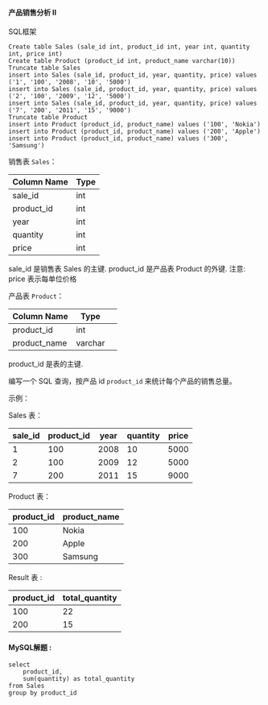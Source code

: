 ####  产品销售分析 II

SQL框架

```mysql
Create table Sales (sale_id int, product_id int, year int, quantity int, price int)
Create table Product (product_id int, product_name varchar(10))
Truncate table Sales
insert into Sales (sale_id, product_id, year, quantity, price) values ('1', '100', '2008', '10', '5000')
insert into Sales (sale_id, product_id, year, quantity, price) values ('2', '100', '2009', '12', '5000')
insert into Sales (sale_id, product_id, year, quantity, price) values ('7', '200', '2011', '15', '9000')
Truncate table Product
insert into Product (product_id, product_name) values ('100', 'Nokia')
insert into Product (product_id, product_name) values ('200', 'Apple')
insert into Product (product_id, product_name) values ('300', 'Samsung')
```

销售表 `Sales`：

| Column Name | Type |
| ----------- | ---- |
| sale_id     | int  |
| product_id  | int  |
| year        | int  |
| quantity    | int  |
| price       | int  |

sale_id 是销售表 Sales 的主键.   product_id 是产品表 Product 的外键.  注意: price 表示每单位价格

产品表 `Product`：

| Column Name  | Type    |      |
| ------------ | ------- | ---- |
| product_id   | int     |      |
| product_name | varchar |      |

product_id 是表的主键.

编写一个 SQL 查询，按产品 id `product_id` 来统计每个产品的销售总量。

示例：

Sales 表：

| sale_id | product_id | year | quantity | price |
| ------- | ---------- | ---- | -------- | ----- |
| 1       | 100        | 2008 | 10       | 5000  |
| 2       | 100        | 2009 | 12       | 5000  |
| 7       | 200        | 2011 | 15       | 9000  |

Product 表：

| product_id | product_name |
| ---------- | ------------ |
| 100        | Nokia        |
| 200        | Apple        |
| 300        | Samsung      |

Result 表 :  

| product_id | total_quantity |
| ---------- | -------------- |
| 100        | 22             |
| 200        | 15             |

#### MySQL解题  :

```mysql
select 
    product_id, 
    sum(quantity) as total_quantity
from Sales
group by product_id 
```



